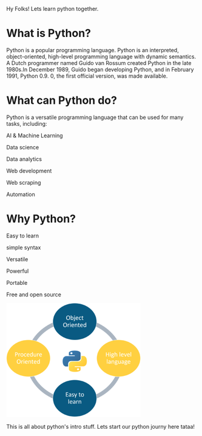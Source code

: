 Hy Folks!
Lets learn python together.

# What is Python?

Python is a popular programming language. Python is an interpreted, object-oriented, high-level programming language with dynamic semantics. A Dutch programmer named Guido van Rossum created Python in the late 1980s.In December 1989, Guido began developing Python, and in February 1991, Python 0.9. 0, the first official version, was made available.

# What can Python do?

Python is a versatile programming language that can be used for many tasks, including:

AI & Machine Learning

Data science

Data analytics

Web development

Web scraping

Automation

# Why Python?

Easy to learn

simple syntax

Versatile

Powerful

Portable

Free and open source

![alt text](image.png)

This is all about python's intro stuff.
Lets start our python journy here tataa!
